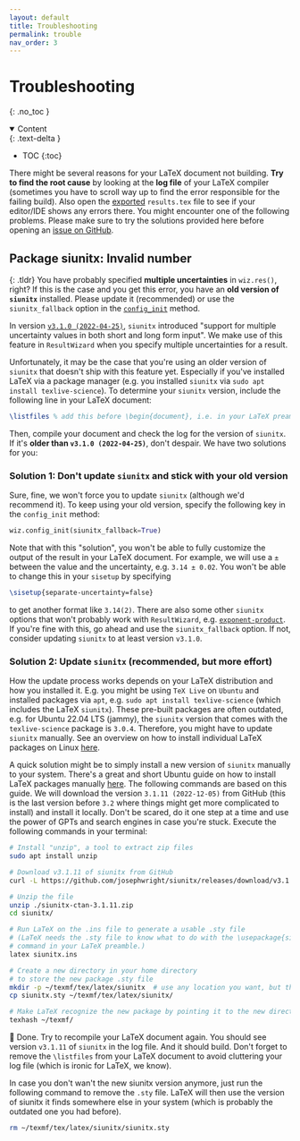 ```yaml
---
layout: default
title: Troubleshooting
permalink: trouble
nav_order: 3
---
```


# Troubleshooting
{: .no_toc }

<details open markdown="block">
  <summary>
    Content
  </summary>
  {: .text-delta }

- TOC
{:toc}

</details>

There might be several reasons for your LaTeX document not building. **Try to find the root cause** by looking at the **log file** of your LaTeX compiler (sometimes you have to scroll way up to find the error responsible for the failing build). Also open the [exported]({{site.baseurl}}/api/export) `results.tex` file to see if your editor/IDE shows any errors there. You might encounter one of the following problems. Please make sure to try the solutions provided here before opening an [issue on GitHub](https://github.com/resultwizard/ResultWizard/issues).



## Package siunitx: Invalid number

{: .tldr}
You have probably specified **multiple uncertainties** in `wiz.res()`, right? If this is the case and you get this error, you have an **old version of `siunitx`** installed. Please update it (recommended) or use the `siunitx_fallback` option in the [`config_init`]({{site.baseurl}}/api/config) method.

In version [`v3.1.0 (2022-04-25)`](https://github.com/josephwright/siunitx/blob/main/CHANGELOG.md#v310---2022-04-25), `siunitx` introduced "support for multiple uncertainty values in both short and long form input". We make use of this feature in `ResultWizard` when you specify multiple uncertainties for a result.

Unfortunately, it may be the case that you're using an older version of `siunitx` that doesn't ship with this feature yet. Especially if you've installed LaTeX via a package manager (e.g. you installed `siunitx` via `sudo apt install texlive-science`). To determine your `siunitx` version, include the following line in your LaTeX document:

```latex
\listfiles % add this before \begin{document}, i.e. in your LaTeX preamble
```

Then, compile your document and check the log for the version of `siunitx`.
<br>If it's **older than `v3.1.0 (2022-04-25)`**, don't despair. We have two solutions for you:

### Solution 1: Don't update `siunitx` and stick with your old version

Sure, fine, we won't force you to update `siunitx` (although we'd recommend it). To keep using your old version, specify the following key in the `config_init` method:

```python
wiz.config_init(siunitx_fallback=True)
```

Note that with this "solution", you won't be able to fully customize the output of the result in your LaTeX document. For example, we will use a `±` between the value and the uncertainty, e.g. `3.14 ± 0.02`. You won't be able to change this in your `sisetup` by specifying

```latex
\sisetup{separate-uncertainty=false}
```

to get another format like `3.14(2)`. There are also some other `siunitx` options that won't probably work with `ResultWizard`, e.g. [`exponent-product`](https://texdoc.org/serve/siunitx/0#page=29). If you're fine with this, go ahead and use the `siunitx_fallback` option. If not, consider updating `siunitx` to at least version `v3.1.0`.

### Solution 2: Update `siunitx` (recommended, but more effort)

How the update process works depends on your LaTeX distribution and how you installed it. E.g. you might be using `TeX Live` on `Ubuntu` and installed packages via `apt`, e.g. `sudo apt install texlive-science` (which includes the LaTeX `siunitx`). These pre-built packages are often outdated, e.g. for Ubuntu 22.04 LTS (jammy), the `siunitx` version that comes with the `texlive-science` package is `3.0.4`. Therefore, you might have to update `siunitx` manually. See an overview on how to install individual LaTeX packages on Linux [here](https://tex.stackexchange.com/a/73017/).

A quick solution might be to simply install a new version of `siunitx` manually to your system. There's a great and short Ubuntu guide on how to install LaTeX packages manually [here](https://help.ubuntu.com/community/LaTeX#Installing_packages_manually). The following commands are based on this guide. We will download the version `3.1.11 (2022-12-05)` from GitHub (this is the last version before `3.2` where things might get more complicated to install) and install it locally. Don't be scared, do it one step at a time and use the power of GPTs and search engines in case you're stuck. Execute the following commands in your terminal:

```sh
# Install "unzip", a tool to extract zip files
sudo apt install unzip

# Download v3.1.11 of siunitx from GitHub
curl -L https://github.com/josephwright/siunitx/releases/download/v3.1.11/siunitx-ctan.zip > siunitx-ctan-3.1.11.zip

# Unzip the file
unzip ./siunitx-ctan-3.1.11.zip
cd siunitx/

# Run LaTeX on the .ins file to generate a usable .sty file
# (LaTeX needs the .sty file to know what to do with the \usepackage{siunitx}
# command in your LaTeX preamble.)
latex siunitx.ins

# Create a new directory in your home directory
# to store the new package .sty file
mkdir -p ~/texmf/tex/latex/siunitx  # use any location you want, but this one is common
cp siunitx.sty ~/texmf/tex/latex/siunitx/

# Make LaTeX recognize the new package by pointing it to the new directory
texhash ~/texmf/
```

🙌 Done. Try to recompile your LaTeX document again. You should see version `v3.1.11` of `siunitx` in the log file. And it should build. Don't forget to remove the `\listfiles` from your LaTeX document to avoid cluttering your log file (which is ironic for LaTeX, we know).

In case you don't wan't the new siunitx version anymore, just run the following command to remove the `.sty` file. LaTeX will then use the version of siunitx it finds somewhere else in your system (which is probably the outdated one you had before).
```sh
rm ~/texmf/tex/latex/siunitx/siunitx.sty
```
